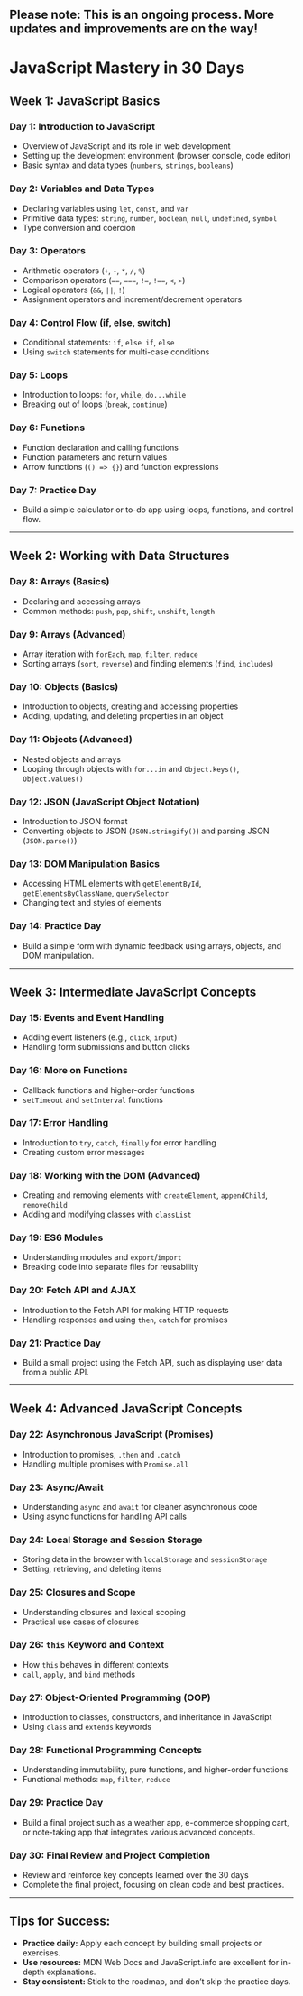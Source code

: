 ## Please note: This is an ongoing process. More updates and improvements are on the way!
# JavaScript Mastery in 30 Days

## Week 1: JavaScript Basics

### Day 1: Introduction to JavaScript
- Overview of JavaScript and its role in web development
- Setting up the development environment (browser console, code editor)
- Basic syntax and data types (`numbers`, `strings`, `booleans`)

### Day 2: Variables and Data Types
- Declaring variables using `let`, `const`, and `var`
- Primitive data types: `string`, `number`, `boolean`, `null`, `undefined`, `symbol`
- Type conversion and coercion

### Day 3: Operators
- Arithmetic operators (`+`, `-`, `*`, `/`, `%`)
- Comparison operators (`==`, `===`, `!=`, `!==`, `<`, `>`)
- Logical operators (`&&`, `||`, `!`)
- Assignment operators and increment/decrement operators

### Day 4: Control Flow (if, else, switch)
- Conditional statements: `if`, `else if`, `else`
- Using `switch` statements for multi-case conditions

### Day 5: Loops
- Introduction to loops: `for`, `while`, `do...while`
- Breaking out of loops (`break`, `continue`)

### Day 6: Functions
- Function declaration and calling functions
- Function parameters and return values
- Arrow functions (`() => {}`) and function expressions

### Day 7: Practice Day
- Build a simple calculator or to-do app using loops, functions, and control flow.

---

## Week 2: Working with Data Structures

### Day 8: Arrays (Basics)
- Declaring and accessing arrays
- Common methods: `push`, `pop`, `shift`, `unshift`, `length`

### Day 9: Arrays (Advanced)
- Array iteration with `forEach`, `map`, `filter`, `reduce`
- Sorting arrays (`sort`, `reverse`) and finding elements (`find`, `includes`)

### Day 10: Objects (Basics)
- Introduction to objects, creating and accessing properties
- Adding, updating, and deleting properties in an object

### Day 11: Objects (Advanced)
- Nested objects and arrays
- Looping through objects with `for...in` and `Object.keys()`, `Object.values()`

### Day 12: JSON (JavaScript Object Notation)
- Introduction to JSON format
- Converting objects to JSON (`JSON.stringify()`) and parsing JSON (`JSON.parse()`)

### Day 13: DOM Manipulation Basics
- Accessing HTML elements with `getElementById`, `getElementsByClassName`, `querySelector`
- Changing text and styles of elements

### Day 14: Practice Day
- Build a simple form with dynamic feedback using arrays, objects, and DOM manipulation.

---

## Week 3: Intermediate JavaScript Concepts

### Day 15: Events and Event Handling
- Adding event listeners (e.g., `click`, `input`)
- Handling form submissions and button clicks

### Day 16: More on Functions
- Callback functions and higher-order functions
- `setTimeout` and `setInterval` functions

### Day 17: Error Handling
- Introduction to `try`, `catch`, `finally` for error handling
- Creating custom error messages

### Day 18: Working with the DOM (Advanced)
- Creating and removing elements with `createElement`, `appendChild`, `removeChild`
- Adding and modifying classes with `classList`

### Day 19: ES6 Modules
- Understanding modules and `export`/`import`
- Breaking code into separate files for reusability

### Day 20: Fetch API and AJAX
- Introduction to the Fetch API for making HTTP requests
- Handling responses and using `then`, `catch` for promises

### Day 21: Practice Day
- Build a small project using the Fetch API, such as displaying user data from a public API.

---

## Week 4: Advanced JavaScript Concepts

### Day 22: Asynchronous JavaScript (Promises)
- Introduction to promises, `.then` and `.catch`
- Handling multiple promises with `Promise.all`

### Day 23: Async/Await
- Understanding `async` and `await` for cleaner asynchronous code
- Using async functions for handling API calls

### Day 24: Local Storage and Session Storage
- Storing data in the browser with `localStorage` and `sessionStorage`
- Setting, retrieving, and deleting items

### Day 25: Closures and Scope
- Understanding closures and lexical scoping
- Practical use cases of closures

### Day 26: `this` Keyword and Context
- How `this` behaves in different contexts
- `call`, `apply`, and `bind` methods

### Day 27: Object-Oriented Programming (OOP)
- Introduction to classes, constructors, and inheritance in JavaScript
- Using `class` and `extends` keywords

### Day 28: Functional Programming Concepts
- Understanding immutability, pure functions, and higher-order functions
- Functional methods: `map`, `filter`, `reduce`

### Day 29: Practice Day
- Build a final project such as a weather app, e-commerce shopping cart, or note-taking app that integrates various advanced concepts.

### Day 30: Final Review and Project Completion
- Review and reinforce key concepts learned over the 30 days
- Complete the final project, focusing on clean code and best practices.

---

## Tips for Success:
- **Practice daily:** Apply each concept by building small projects or exercises.
- **Use resources:** MDN Web Docs and JavaScript.info are excellent for in-depth explanations.
- **Stay consistent:** Stick to the roadmap, and don’t skip the practice days.
